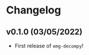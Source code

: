 # Changelog

<!--next-version-placeholder-->

## v0.1.0 (03/05/2022)

- First release of `emg-decompy`!